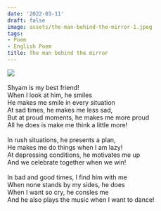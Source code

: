 ```yaml
---
date: '2022-03-11'
draft: false
image: assets/the-man-behind-the-mirror-1.jpeg
tags:
- Poem
- English Poem
title: The man behind the mirror
---
```

[![](https://blogger.googleusercontent.com/img/b/R29vZ2xl/AVvXsEiG__QbQ26xdc8MIi0MqGIpe9gPmIfB3pIv0Iivm25lw02trozmjRiVJy7v_wXCF5itHZ2GdYgNd4x_nEEeAnrzf4cQN8oFceSbXx3C-BXihuRcmazh_1QY2pGo0asG1zYp1Z-Zrmaqdxr-bXHgL9Uuhv5MU37RrekGwX1ekkUSJVRgRDcmB8eIzn9T_g/s320/pexels-cup-of-couple-6962587.jpg)](https://blogger.googleusercontent.com/img/b/R29vZ2xl/AVvXsEiG__QbQ26xdc8MIi0MqGIpe9gPmIfB3pIv0Iivm25lw02trozmjRiVJy7v_wXCF5itHZ2GdYgNd4x_nEEeAnrzf4cQN8oFceSbXx3C-BXihuRcmazh_1QY2pGo0asG1zYp1Z-Zrmaqdxr-bXHgL9Uuhv5MU37RrekGwX1ekkUSJVRgRDcmB8eIzn9T_g/s6720/pexels-cup-of-couple-6962587.jpg)\
  \
Shyam is my best friend!\
When I look at him, he smiles \
He makes me smile in every situation\
At sad times, he makes me less sad, \
But at proud moments, he makes me more proud\
All he does is make me think a little more!\
  \
In rush situations, he presents a plan, \
He makes me do things when I am lazy!\
At depressing conditions, he motivates me up\
And we celebrate together when we win!\
  \
In bad and good times, I find him with me\
When none stands by my sides, he does\
When I want so cry, he consles me\
And he also plays the music when I want to dance!